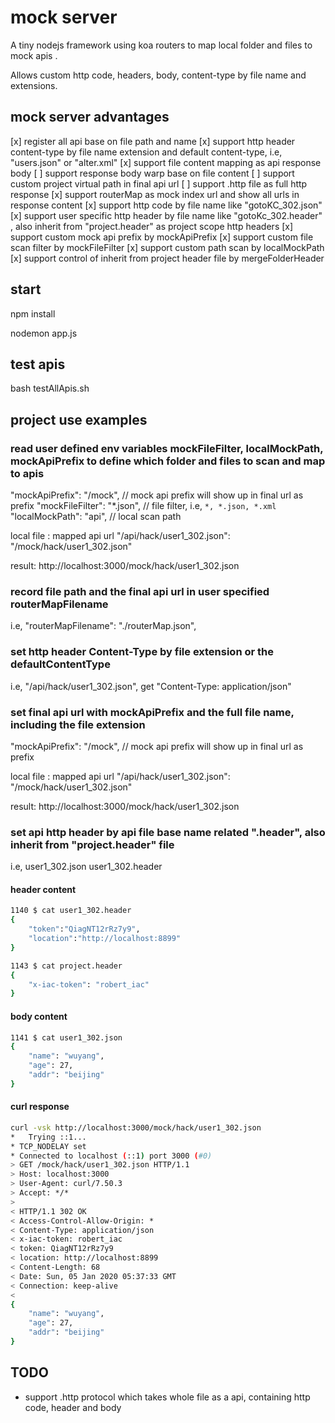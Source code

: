 # mock server

A tiny nodejs framework using koa routers to map local folder and files to mock apis .

Allows custom http code, headers, body, content-type by file name and extensions.

## mock server advantages

[x] register all api base on file path and name
[x] support http header content-type by file name extension and default content-type, i.e, "users.json" or "alter.xml"
[x] support file content mapping as api response body
[ ] support response body warp base on file content
[ ] support custom project virtual path in final api url
[ ] support .http file as full http response
[x] support routerMap as mock index url and show all urls in response content
[x] support http code by file name like "gotoKC_302.json"
[x] support user specific http header by file name like "gotoKc_302.header" , also inherit from "project.header" as project scope http headers
[x] support custom mock api prefix by mockApiPrefix
[x] support custom file scan filter by mockFileFilter
[x] support custom path scan by localMockPath
[x] support control of inherit from project header file by mergeFolderHeader

## start

npm install

nodemon app.js

## test apis

bash testAllApis.sh

## project use examples

### read user defined env variables mockFileFilter, localMockPath, mockApiPrefix to define which folder and files to scan and map to apis

"mockApiPrefix": "/mock", // mock api prefix will show up in final url as prefix
"mockFileFilter": "\*.json", // file filter, i.e, `*, *.json, *.xml`
"localMockPath": "api", // local scan path

local file : mapped api url
"/api/hack/user1_302.json": "/mock/hack/user1_302.json"

result:
http://localhost:3000/mock/hack/user1_302.json

### record file path and the final api url in user specified routerMapFilename

i.e,
"routerMapFilename": "./routerMap.json",

### set http header Content-Type by file extension or the defaultContentType

i.e,
"/api/hack/user1_302.json", get "Content-Type: application/json"

### set final api url with mockApiPrefix and the full file name, including the file extension

"mockApiPrefix": "/mock", // mock api prefix will show up in final url as prefix

local file : mapped api url
"/api/hack/user1_302.json": "/mock/hack/user1_302.json"

result:
http://localhost:3000/mock/hack/user1_302.json

### set api http header by api file base name related ".header", also inherit from "project.header" file

i.e,
user1_302.json
user1_302.header

#### header content

```bash
1140 $ cat user1_302.header
{
    "token":"QiagNT12rRz7y9",
    "location":"http://localhost:8899"
}
```

```bash
1143 $ cat project.header
{
    "x-iac-token": "robert_iac"
}
```

#### body content

```bash
1141 $ cat user1_302.json
{
    "name": "wuyang",
    "age": 27,
    "addr": "beijing"
}
```

#### curl response

```bash
curl -vsk http://localhost:3000/mock/hack/user1_302.json
*   Trying ::1...
* TCP_NODELAY set
* Connected to localhost (::1) port 3000 (#0)
> GET /mock/hack/user1_302.json HTTP/1.1
> Host: localhost:3000
> User-Agent: curl/7.50.3
> Accept: */*
>
< HTTP/1.1 302 OK
< Access-Control-Allow-Origin: *
< Content-Type: application/json
< x-iac-token: robert_iac
< token: QiagNT12rRz7y9
< location: http://localhost:8899
< Content-Length: 68
< Date: Sun, 05 Jan 2020 05:37:33 GMT
< Connection: keep-alive
<
{
    "name": "wuyang",
    "age": 27,
    "addr": "beijing"
}
```

## TODO

- support .http protocol which takes whole file as a api, containing http code, header and body
